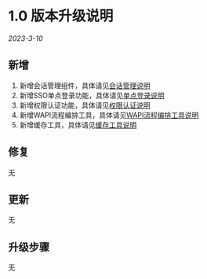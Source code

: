 # 1.0 版本升级说明
*2023-3-10*

## 新增
1. 新增会话管理组件，具体请见[会话管理说明](/guide/token/)
2. 新增SSO单点登录功能，具体请见[单点登录说明](/guide/sso/)
3. 新增权限认证功能，具体请见[权限认证说明](/guide/auth/)
4. 新增WAPI流程编排工具，具体请见[WAPI流程编排工具说明](/guide/wapi/)
5. 新增缓存工具，具体请见[缓存工具说明](/guide/cache/)

## 修复
无

## 更新
无

## 升级步骤
无

